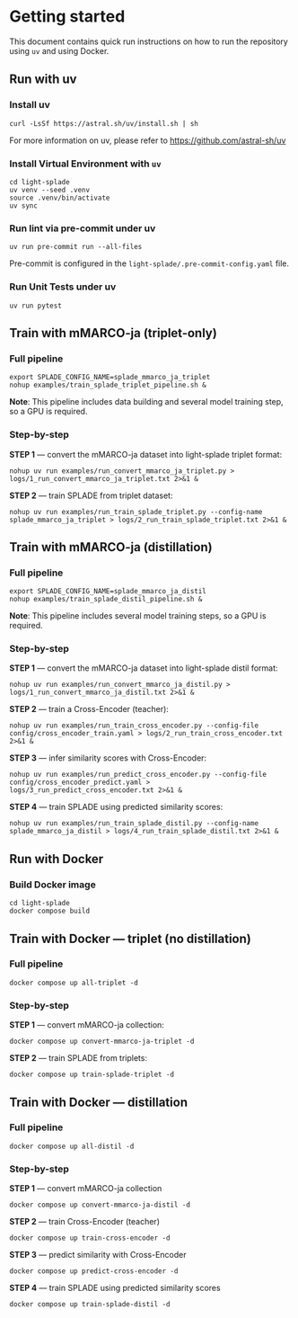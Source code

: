 # Getting started

This document contains quick run instructions on how to run the repository using `uv` and using Docker.

## Run with uv

### Install uv

```shell
curl -LsSf https://astral.sh/uv/install.sh | sh
```

For more information on uv, please refer to <https://github.com/astral-sh/uv>

### Install Virtual Environment with `uv`

```shell
cd light-splade
uv venv --seed .venv
source .venv/bin/activate
uv sync
```

### Run lint via pre-commit under uv

```shell
uv run pre-commit run --all-files
```

Pre-commit is configured in the `light-splade/.pre-commit-config.yaml` file.

### Run Unit Tests under uv

```shell
uv run pytest
```

## Train with mMARCO-ja (triplet-only)

### Full pipeline

```shell
export SPLADE_CONFIG_NAME=splade_mmarco_ja_triplet
nohup examples/train_splade_triplet_pipeline.sh &
```

**Note**: This pipeline includes data building and several model training step, so a GPU is required.

### Step-by-step

**STEP 1** — convert the mMARCO-ja dataset into light-splade triplet format:

```shell
nohup uv run examples/run_convert_mmarco_ja_triplet.py > logs/1_run_convert_mmarco_ja_triplet.txt 2>&1 &
```

**STEP 2** — train SPLADE from triplet dataset:

```shell
nohup uv run examples/run_train_splade_triplet.py --config-name splade_mmarco_ja_triplet > logs/2_run_train_splade_triplet.txt 2>&1 &
```

## Train with mMARCO-ja (distillation)

### Full pipeline

```shell
export SPLADE_CONFIG_NAME=splade_mmarco_ja_distil
nohup examples/train_splade_distil_pipeline.sh &
```

**Note**: This pipeline includes several model training steps, so a GPU is required.

### Step-by-step

**STEP 1** — convert the mMARCO-ja dataset into light-splade distil format:

```shell
nohup uv run examples/run_convert_mmarco_ja_distil.py > logs/1_run_convert_mmarco_ja_distil.txt 2>&1 &
```

**STEP 2** — train a Cross-Encoder (teacher):

```shell
nohup uv run examples/run_train_cross_encoder.py --config-file config/cross_encoder_train.yaml > logs/2_run_train_cross_encoder.txt 2>&1 &
```

**STEP 3** — infer similarity scores with Cross-Encoder:

```shell
nohup uv run examples/run_predict_cross_encoder.py --config-file config/cross_encoder_predict.yaml > logs/3_run_predict_cross_encoder.txt 2>&1 &
```

**STEP 4** — train SPLADE using predicted similarity scores:

```shell
nohup uv run examples/run_train_splade_distil.py --config-name splade_mmarco_ja_distil > logs/4_run_train_splade_distil.txt 2>&1 &
```

## Run with Docker

### Build Docker image

```shell
cd light-splade
docker compose build
```

## Train with Docker — triplet (no distillation)

### Full pipeline

```shell
docker compose up all-triplet -d
```

### Step-by-step

**STEP 1** — convert mMARCO-ja collection:

```shell
docker compose up convert-mmarco-ja-triplet -d
```

**STEP 2** — train SPLADE from triplets:

```shell
docker compose up train-splade-triplet -d
```

## Train with Docker — distillation

### Full pipeline

```shell
docker compose up all-distil -d
```

### Step-by-step

**STEP 1** — convert mMARCO-ja collection

```shell
docker compose up convert-mmarco-ja-distil -d
```

**STEP 2** — train Cross-Encoder (teacher)

```shell
docker compose up train-cross-encoder -d
```

**STEP 3** — predict similarity with Cross-Encoder

```shell
docker compose up predict-cross-encoder -d
```

**STEP 4** — train SPLADE using predicted similarity scores

```shell
docker compose up train-splade-distil -d
```
